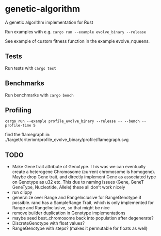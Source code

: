 # genetic-algorithm
A genetic algorithm implementation for Rust

Run examples with e.g. `cargo run --example evolve_binary --release`

See example of custom fitness function in the example evolve_nqueens.

## Tests

Run tests with `cargo test`

## Benchmarks

Run benchmarks with `cargo bench`

## Profiling

`cargo run --example profile_evolve_binary --release -- --bench --profile-time 5`

find the flamegraph in: ./target/criterion/profile_evolve_binary/profile/flamegraph.svg

## TODO
* Make Gene trait attribute of Genotype. This was we can eventually create a heterogene Chromosome (current chromosome is homogene). Maybe drop Gene trait, and directly implement Gene as associated type on Genotype as u32 etc. This due to naming issues (Gene, GeneT GeneType, Nucleotide, Allele) these all don't work nicely
* run clippy
* generalize over Range and RangeInclusive for RangeGenotype if possible. rand has a SampleRange<T> Trait, which is only implemented for Range and RangeInclusive, so that might be nice
* remove builder duplication in Genotype implementations
* maybe seed best_chromosome back into population after degenerate?
* DiscreteGenotype with float values?
* RangeGenotype with steps? (makes it permutable for floats as well)
